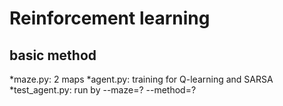 # Reinforcement learning

## basic method
*maze.py: 2 maps
*agent.py: training for Q-learning and SARSA
*test_agent.py: run by --maze=? --method=?
